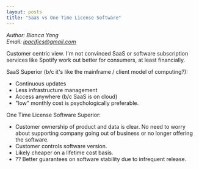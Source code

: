 ```yaml
---
layout: posts
title: "SaaS vs One Time License Software"
---
```

*Author: Bianca Yang*<br>
*Email: <a href="mailto:ipacifics@gmail.com?subject=Hello from the XDRT Blog">ipacifics@gmail.com</a>*<br>

Customer centric view. I'm not convinced SaaS or software subscription services
like Spotify work out better for consumers, at least financially.

SaaS Superior (b/c it's like the mainframe / client model of computing?):
* Continuous updates
* Less infrastructure management
* Access anywhere (b/c SaaS is on cloud)
* "low" monthly cost is psychologically preferable.

One Time License Software Superior:
* Customer ownership of product and data is clear. No need to worry about
supporting company going out of business or no longer offering the software.
* Customer controls software version.
* Likely cheaper on a lifetime cost basis.
* ?? Better guarantees on software stability due to infrequent release.
